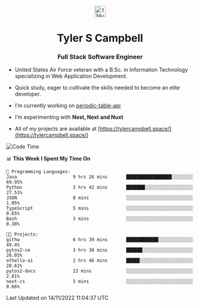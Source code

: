 <p align="center">
<a href="https://www.linkedin.com/in/t36campbell" target="blank"><img align="center" src="https://ik.imagekit.io/t36campbell/Portfolio/linkedin.png.original_m8bbGgPh6.png" alt="t36campbell" height="30" width="30" /></a>
</p>
<h1 align="center">Tyler S Campbell</h1>
<h3 align="center">Full Stack Software Engineer</h3>

* United States Air Force veteran with a B.Sc. in Information Technology specializing in Web Application Development. 

* Quick study, eager to cultivate the skills needed to become an elite developer.

* I’m currently working on [periodic-table-api](https://github.com/t36campbell/periodic-table-api)

* I’m experimenting with **Nest, Next and Nuxt**

* All of my projects are available at [https://tylercampbell.space/](https://tylercampbell.space/)

<!--START_SECTION:waka-->
![Code Time](http://img.shields.io/badge/Code%20Time-1%2C989%20hrs%2017%20mins-blue)

📊 **This Week I Spent My Time On** 

```text
💬 Programming Languages: 
Java                     9 hrs 26 mins       █████████████████░░░░░░░░   69.95% 
Python                   3 hrs 42 mins       ███████░░░░░░░░░░░░░░░░░░   27.51% 
JSON                     8 mins              ░░░░░░░░░░░░░░░░░░░░░░░░░   1.05% 
TypeScript               5 mins              ░░░░░░░░░░░░░░░░░░░░░░░░░   0.65% 
Bash                     3 mins              ░░░░░░░░░░░░░░░░░░░░░░░░░   0.38%

🐱‍💻 Projects: 
githw                    6 hrs 39 mins       ████████████░░░░░░░░░░░░░   49.4% 
pytos2-ce                3 hrs 30 mins       ██████░░░░░░░░░░░░░░░░░░░   26.05% 
othello-ai               2 hrs 46 mins       █████░░░░░░░░░░░░░░░░░░░░   20.61% 
pytos2-docs              22 mins             ░░░░░░░░░░░░░░░░░░░░░░░░░   2.81% 
next-cs                  5 mins              ░░░░░░░░░░░░░░░░░░░░░░░░░   0.66%

```


 Last Updated on 14/11/2022 11:04:37 UTC
<!--END_SECTION:waka-->
